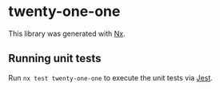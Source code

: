 # twenty-one-one

This library was generated with [Nx](https://nx.dev).

## Running unit tests

Run `nx test twenty-one-one` to execute the unit tests via [Jest](https://jestjs.io).
